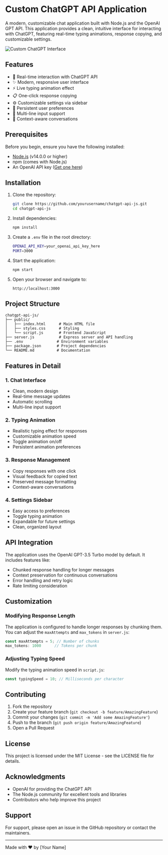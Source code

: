 # Custom ChatGPT API Application

A modern, customizable chat application built with Node.js and the OpenAI GPT API. This application provides a clean, intuitive interface for interacting with ChatGPT, featuring real-time typing animations, response copying, and customizable settings.

![Custom ChatGPT Interface](https://your-screenshot-url.png)

## Features

- 🤖 Real-time interaction with ChatGPT API
- ✨ Modern, responsive user interface
- ⚡ Live typing animation effect
- 📋 One-click response copying
- ⚙️ Customizable settings via sidebar
- 💾 Persistent user preferences
- 📝 Multi-line input support
- 🔄 Context-aware conversations

## Prerequisites

Before you begin, ensure you have the following installed:
- [Node.js](https://nodejs.org/) (v14.0.0 or higher)
- npm (comes with Node.js)
- An OpenAI API key ([Get one here](https://platform.openai.com/api-keys))

## Installation

1. Clone the repository:
   ```bash
   git clone https://github.com/yourusername/chatgpt-api-js.git
   cd chatgpt-api-js
   ```

2. Install dependencies:
   ```bash
   npm install
   ```

3. Create a `.env` file in the root directory:
   ```bash
   OPENAI_API_KEY=your_openai_api_key_here
   PORT=3000
   ```

4. Start the application:
   ```bash
   npm start
   ```

5. Open your browser and navigate to:
   ```
   http://localhost:3000
   ```

## Project Structure

```
chatgpt-api-js/
├── public/
│   ├── index.html      # Main HTML file
│   ├── styles.css      # Styling
│   └── script.js       # Frontend JavaScript
├── server.js           # Express server and API handling
├── .env               # Environment variables
├── package.json       # Project dependencies
└── README.md          # Documentation
```

## Features in Detail

### 1. Chat Interface
- Clean, modern design
- Real-time message updates
- Automatic scrolling
- Multi-line input support

### 2. Typing Animation
- Realistic typing effect for responses
- Customizable animation speed
- Toggle animation on/off
- Persistent animation preferences

### 3. Response Management
- Copy responses with one click
- Visual feedback for copied text
- Preserved message formatting
- Context-aware conversations

### 4. Settings Sidebar
- Easy access to preferences
- Toggle typing animation
- Expandable for future settings
- Clean, organized layout

## API Integration

The application uses the OpenAI GPT-3.5 Turbo model by default. It includes features like:
- Chunked response handling for longer messages
- Context preservation for continuous conversations
- Error handling and retry logic
- Rate limiting consideration

## Customization

### Modifying Response Length
The application is configured to handle longer responses by chunking them. You can adjust the `maxAttempts` and `max_tokens` in `server.js`:

```javascript
const maxAttempts = 5; // Number of chunks
max_tokens: 1000      // Tokens per chunk
```

### Adjusting Typing Speed
Modify the typing animation speed in `script.js`:

```javascript
const typingSpeed = 10; // Milliseconds per character
```

## Contributing

1. Fork the repository
2. Create your feature branch (`git checkout -b feature/AmazingFeature`)
3. Commit your changes (`git commit -m 'Add some AmazingFeature'`)
4. Push to the branch (`git push origin feature/AmazingFeature`)
5. Open a Pull Request

## License

This project is licensed under the MIT License - see the LICENSE file for details.

## Acknowledgments

- OpenAI for providing the ChatGPT API
- The Node.js community for excellent tools and libraries
- Contributors who help improve this project

## Support

For support, please open an issue in the GitHub repository or contact the maintainers.

---

Made with ❤️ by [Your Name]
